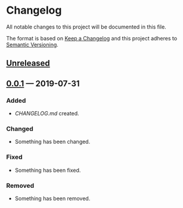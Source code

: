 # Changelog

All notable changes to this project will be documented in this file.

The format is based on [Keep a Changelog](http://keepachangelog.com)
and this project adheres to [Semantic Versioning](http://semver.org/spec/v2.0.0.html).


## [Unreleased]

## [0.0.1] — 2019-07-31
### Added
- _CHANGELOG.md_ created.
### Changed
- Something has been changed.
### Fixed
- Something has been fixed.
### Removed
- Something has been removed.


[0.0.1]: https://github.com/B-Social/ping-resource/compare/0.0.0...0.0.1
[Unreleased]: https://github.com/B-Social/ping-resource/compare/0.0.1...HEAD
